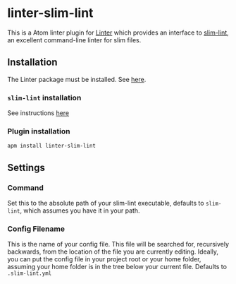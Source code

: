 # linter-slim-lint

This is a Atom linter plugin for [Linter](https://github.com/AtomLinter/Linter) which provides an interface to
[slim-lint](https://github.com/sds/slim-lint), an excellent command-line linter for slim files.

## Installation

The Linter package must be installed. See [here](https://github.com/AtomLinter/Linter).

### `slim-lint` installation

See instructions [here](https://github.com/sds/slim-lint#installation)

### Plugin installation

```shell
apm install linter-slim-lint
```

## Settings

### Command

Set this to the absolute path of your slim-lint executable, defaults to `slim-lint`, which assumes you have it
in your path.

### Config Filename

This is the name of your config file.  This file will be searched for, recursively backwards, from the location of
the file you are currently editing.  Ideally, you can put the config file in your project root or your home folder,
assuming your home folder is in the tree below your current file.  Defaults to `.slim-lint.yml`

